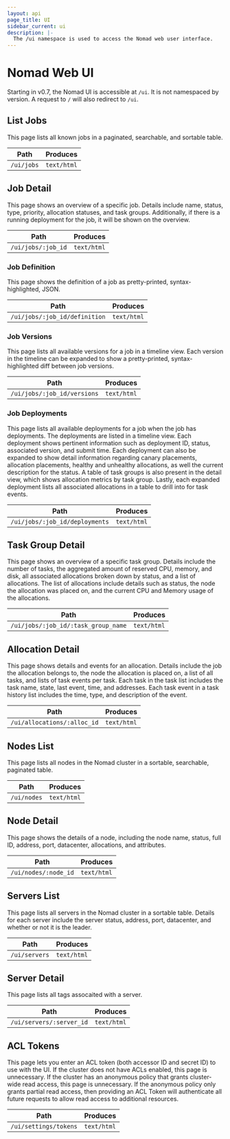 ```yaml
---
layout: api
page_title: UI
sidebar_current: ui
description: |-
  The /ui namespace is used to access the Nomad web user interface.
---
```


# Nomad Web UI

Starting in v0.7, the Nomad UI is accessible at `/ui`. It is not namespaced by version. A request to `/`
will also redirect to `/ui`.


## List Jobs

This page lists all known jobs in a paginated, searchable, and sortable table.

| Path       | Produces    |
| ---------- | ----------- |
| `/ui/jobs` | `text/html` |


## Job Detail

This page shows an overview of a specific job. Details include name, status, type,
priority, allocation statuses, and task groups. Additionally, if there is a running
deployment for the job, it will be shown on the overview.

| Path               | Produces    |
| ------------------ | ----------- |
| `/ui/jobs/:job_id` | `text/html` |


### Job Definition

This page shows the definition of a job as pretty-printed, syntax-highlighted, JSON.

| Path                          | Produces    |
| ----------------------------- | ----------- |
| `/ui/jobs/:job_id/definition` | `text/html` |


### Job Versions

This page lists all available versions for a job in a timeline view. Each version in
the timeline can be expanded to show a pretty-printed, syntax-highlighted diff between
job versions.

| Path                          | Produces    |
| ----------------------------- | ----------- |
| `/ui/jobs/:job_id/versions`   | `text/html` |


### Job Deployments

This page lists all available deployments for a job when the job has deployments. The
deployments are listed in a timeline view. Each deployment shows pertinent information
such as deployment ID, status, associated version, and submit time. Each deployment can
also be expanded to show detail information regarding canary placements, allocation
placements, healthy and unhealthy allocations, as well the current description for the
status. A table of task groups is also present in the detail view, which shows allocation
metrics by task group. Lastly, each expanded deployment lists all associated allocations
in a table to drill into for task events.

| Path                             | Produces    |
| -------------------------------- | ----------- |
| `/ui/jobs/:job_id/deployments`   | `text/html` |


## Task Group Detail

This page shows an overview of a specific task group. Details include the number of tasks, the aggregated amount of reserved CPU, memory, and disk, all associated allocations broken
down by status, and a list of allocations. The list of allocations include details such as
status, the node the allocation was placed on, and the current CPU and Memory usage of the
allocations.

| Path                                | Produces    |
| ----------------------------------- | ----------- |
| `/ui/jobs/:job_id/:task_group_name` | `text/html` |


## Allocation Detail

This page shows details and events for an allocation. Details include the job the allocation
belongs to, the node the allocation is placed on, a list of all tasks, and lists of task
events per task. Each task in the task list includes the task name, state, last event, time,
and addresses. Each task event in a task history list includes the time, type, and
description of the event.

| Path                        | Produces    |
| --------------------------- | ----------- |
| `/ui/allocations/:alloc_id` | `text/html` |


## Nodes List

This page lists all nodes in the Nomad cluster in a sortable, searchable, paginated
table.

| Path        | Produces    |
| ----------- | ----------- |
| `/ui/nodes` | `text/html` |


## Node Detail

This page shows the details of a node, including the node name, status, full ID,
address, port, datacenter, allocations, and attributes.

| Path                 | Produces    |
| -------------------- | ----------- |
| `/ui/nodes/:node_id` | `text/html` |


## Servers List

This page lists all servers in the Nomad cluster in a sortable table. Details for each
server include the server status, address, port, datacenter, and whether or not it is
the leader.

| Path          | Produces    |
| ------------- | ----------- |
| `/ui/servers` | `text/html` |


## Server Detail

This page lists all tags assocaited with a server.

| Path                     | Produces    |
| ------------------------ | ----------- |
| `/ui/servers/:server_id` | `text/html` |


## ACL Tokens

This page lets you enter an ACL token (both accessor ID and secret ID) to use with the UI.
If the cluster does not have ACLs enabled, this page is unnecessary. If the cluster has an
anonymous policy that grants cluster-wide read access, this page is unnecessary. If the
anonymous policy only grants partial read access, then providing an ACL Token will
authenticate all future requests to allow read access to additional resources.

| Path                  | Produces    |
| --------------------- | ----------- |
| `/ui/settings/tokens` | `text/html` |
